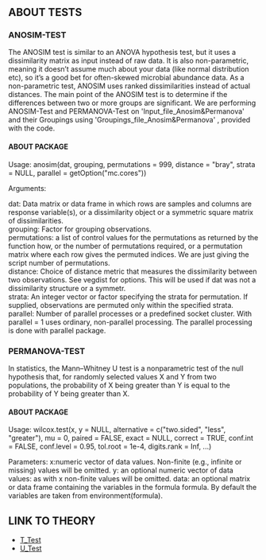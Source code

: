 # 
## ABOUT TESTS
### ANOSIM-TEST
The ANOSIM test is similar to an ANOVA hypothesis test, but it uses a dissimilarity matrix as input instead of raw data. It is also non-parametric, meaning it doesn’t assume much about your data (like normal distribution etc), so it’s a good bet for often-skewed microbial abundance data. As a non-parametric test, ANOSIM uses ranked dissimilarities instead of actual distances. The main point of the ANOSIM test is to determine if the differences between two or more groups are significant. We are performing ANOSIM-Test and PERMANOVA-Test on 'Input_file_Anosim&Permanova' and their Groupings using 'Groupings_file_Anosim&Permanova' , provided with the code.


#### ABOUT PACKAGE

  Usage:
  anosim(dat, grouping, permutations = 999, distance = "bray", strata = NULL,
    parallel = getOption("mc.cores"))
       
  Arguments:

  dat:          Data matrix or data frame in which rows are samples and columns are response variable(s), or a dissimilarity object or a symmetric square matrix of                               dissimilarities. <br />
  grouping:     Factor for grouping observations.<br />
  permutations: a list of control values for the permutations as returned by the function how, or the number of permutations required, or a permutation matrix where each row                     gives the permuted indices. We are just giving the script number of permutations.<br />
  distance:     Choice of distance metric that measures the dissimilarity between two observations. See vegdist for options. This will be used if dat was not a dissimilarity                     structure or a symmetr.<br />
  strata:       An integer vector or factor specifying the strata for permutation. If supplied, observations are permuted only within the specified strata.<br />
  parallel:     Number of parallel processes or a predefined socket cluster. With parallel = 1 uses ordinary, non-parallel processing. The parallel processing is done with                       parallel package.<br />



### PERMANOVA-TEST
In statistics, the Mann–Whitney U test is a nonparametric test of the null hypothesis that, for randomly selected values X and Y from two populations, the probability of X being greater than Y is equal to the probability of Y being greater than X.

#### ABOUT PACKAGE
 Usage:
 wilcox.test(x, y = NULL,
            alternative = c("two.sided", "less", "greater"),
            mu = 0, paired = FALSE, exact = NULL, correct = TRUE,
            conf.int = FALSE, conf.level = 0.95,
            tol.root = 1e-4, digits.rank = Inf, ...)
           
 Parameters:
 x:numeric vector of data values. Non-finite (e.g., infinite or missing) values will be omitted.
 y: an optional numeric vector of data values: as with x non-finite values will be omitted.
 data: an optional matrix or data frame containing the variables in the formula formula. By default the variables are taken from environment(formula).




## LINK TO THEORY
* [T_Test](https://github.com/Rizvix0/Statistical-Methods-and-Machine-Learning-in-R/wiki/T-Test)
* [U_Test](https://github.com/Rizvix0/Statistical-Methods-and-Machine-Learning-in-R/wiki/U-Test)

